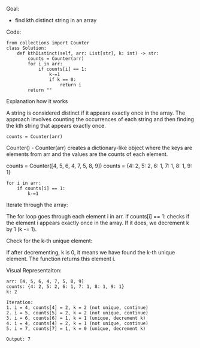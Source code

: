 Goal:
- find kth distinct string in an array
  
Code:

    from collections import Counter
    class Solution:
        def kthDistinct(self, arr: List[str], k: int) -> str:
            counts = Counter(arr)
            for i in arr:
                if counts[i] == 1:
                    k-=1
                    if k == 0:
                        return i
            return ""


Explanation how it works

A string is considered distinct if it appears exactly once in the array. The approach involves counting the occurrences of each string and then finding the kth string that appears exactly once.

    counts = Counter(arr)

Counter() - Counter(arr) creates a dictionary-like object where the keys are elements from arr and the values are the counts of each element.

counts = Counter([4, 5, 6, 4, 7, 5, 8, 9])
counts = {4: 2, 5: 2, 6: 1, 7: 1, 8: 1, 9: 1}

    for i in arr:
        if counts[i] == 1:
            k-=1
            
Iterate through the array:

The for loop goes through each element i in arr. if counts[i] == 1: checks if the element i appears exactly once in the array.
If it does, we decrement k by 1 (k -= 1).

Check for the k-th unique element:

If after decrementing, k is 0, it means we have found the k-th unique element. The function returns this element i.

Visual Representaiton:

    arr: [4, 5, 6, 4, 7, 5, 8, 9]
    counts: {4: 2, 5: 2, 6: 1, 7: 1, 8: 1, 9: 1}
    k: 2
    
    Iteration:
    1. i = 4, counts[4] = 2, k = 2 (not unique, continue)
    2. i = 5, counts[5] = 2, k = 2 (not unique, continue)
    3. i = 6, counts[6] = 1, k = 1 (unique, decrement k)
    4. i = 4, counts[4] = 2, k = 1 (not unique, continue)
    5. i = 7, counts[7] = 1, k = 0 (unique, decrement k)
    
    Output: 7




